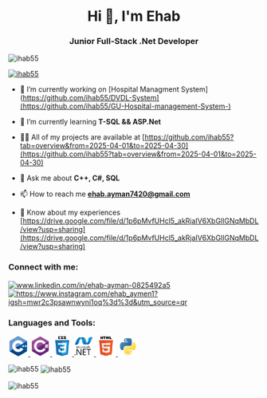 <h1 align="center">Hi 👋, I'm Ehab</h1>
<h3 align="center">Junior Full-Stack .Net Developer</h3>

<p align="left"> <img src="https://komarev.com/ghpvc/?username=ihab55&label=Profile%20views&color=0e75b6&style=flat" alt="ihab55" /> </p>

<p align="left"> <a href="https://github.com/ryo-ma/github-profile-trophy"><img src="https://github-profile-trophy.vercel.app/?username=ihab55" alt="ihab55" /></a> </p>

- 🔭 I’m currently working on [Hospital Managment System](https://github.com/ihab55/DVDL-System](https://github.com/ihab55/GU-Hospital-management-System-)

- 🌱 I’m currently learning **T-SQL && ASP.Net**

- 👨‍💻 All of my projects are available at [https://github.com/ihab55?tab=overview&from=2025-04-01&to=2025-04-30](https://github.com/ihab55?tab=overview&from=2025-04-01&to=2025-04-30)

- 💬 Ask me about **C++, C#, SQL**

- 📫 How to reach me **ehab.ayman7420@gmail.com**

- 📄 Know about my experiences [https://drive.google.com/file/d/1p6pMvfUHcl5_akRjaIV6XbGIlGNqMbDL/view?usp=sharing](https://drive.google.com/file/d/1p6pMvfUHcl5_akRjaIV6XbGIlGNqMbDL/view?usp=sharing)

<h3 align="left">Connect with me:</h3>
<p align="left">
<a href="https://www.linkedin.com/in/ehab-ayman-0825492a5/" target="blank"><img align="center" src="https://raw.githubusercontent.com/rahuldkjain/github-profile-readme-generator/master/src/images/icons/Social/linked-in-alt.svg" alt="www.linkedin.com/in/ehab-ayman-0825492a5" height="30" width="40" /></a>
<a href="https://instagram.com/https://www.instagram.com/ehab_aymen1?igsh=mwr2c3psawnwyni1oq%3d%3d&utm_source=qr" target="blank"><img align="center" src="https://raw.githubusercontent.com/rahuldkjain/github-profile-readme-generator/master/src/images/icons/Social/instagram.svg" alt="https://www.instagram.com/ehab_aymen1?igsh=mwr2c3psawnwyni1oq%3d%3d&utm_source=qr" height="30" width="40" /></a>
</p>

<h3 align="left">Languages and Tools:</h3>
<p align="left"> <a href="https://www.w3schools.com/cpp/" target="_blank" rel="noreferrer"> <img src="https://raw.githubusercontent.com/devicons/devicon/master/icons/cplusplus/cplusplus-original.svg" alt="cplusplus" width="40" height="40"/> </a> <a href="https://www.w3schools.com/cs/" target="_blank" rel="noreferrer"> <img src="https://raw.githubusercontent.com/devicons/devicon/master/icons/csharp/csharp-original.svg" alt="csharp" width="40" height="40"/> </a> <a href="https://www.w3schools.com/css/" target="_blank" rel="noreferrer"> <img src="https://raw.githubusercontent.com/devicons/devicon/master/icons/css3/css3-original-wordmark.svg" alt="css3" width="40" height="40"/> </a> <a href="https://dotnet.microsoft.com/" target="_blank" rel="noreferrer"> <img src="https://raw.githubusercontent.com/devicons/devicon/master/icons/dot-net/dot-net-original-wordmark.svg" alt="dotnet" width="40" height="40"/> </a> <a href="https://www.w3.org/html/" target="_blank" rel="noreferrer"> <img src="https://raw.githubusercontent.com/devicons/devicon/master/icons/html5/html5-original-wordmark.svg" alt="html5" width="40" height="40"/> </a> <a href="https://www.python.org" target="_blank" rel="noreferrer"> <img src="https://raw.githubusercontent.com/devicons/devicon/master/icons/python/python-original.svg" alt="python" width="40" height="40"/> </a> </p>

<p><img align="left" src="https://github-readme-stats.vercel.app/api/top-langs?username=ihab55&show_icons=true&locale=en&layout=compact" alt="ihab55" /></p>

<p>&nbsp;<img align="center" src="https://github-readme-stats.vercel.app/api?username=ihab55&show_icons=true&locale=en" alt="ihab55" /></p>

<p><img align="center" src="https://github-readme-streak-stats.herokuapp.com/?user=ihab55&" alt="ihab55" /></p>

